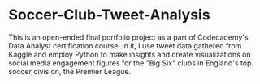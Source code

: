 # Soccer-Club-Tweet-Analysis
This is an open-ended final portfolio project as a part of Codecademy's Data Analyst certification course. In it, I use tweet data gathered from Kaggle and employ Python to make insights and create visualizations on social media engagement figures for the "Big Six" clubs in England's top soccer division, the Premier League.
